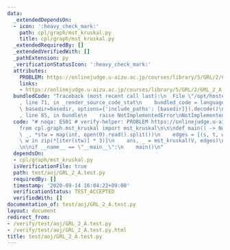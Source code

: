 ```yaml
---
data:
  _extendedDependsOn:
  - icon: ':heavy_check_mark:'
    path: cpl/graph/mst_kruskal.py
    title: cpl/graph/mst_kruskal.py
  _extendedRequiredBy: []
  _extendedVerifiedWith: []
  _pathExtension: py
  _verificationStatusIcon: ':heavy_check_mark:'
  attributes:
    PROBLEM: https://onlinejudge.u-aizu.ac.jp/courses/library/5/GRL/2/GRL_2_A
    links:
    - https://onlinejudge.u-aizu.ac.jp/courses/library/5/GRL/2/GRL_2_A
  bundledCode: "Traceback (most recent call last):\n  File \"/opt/hostedtoolcache/Python/3.9.1/x64/lib/python3.9/site-packages/onlinejudge_verify/documentation/build.py\"\
    , line 71, in _render_source_code_stat\n    bundled_code = language.bundle(stat.path,\
    \ basedir=basedir, options={'include_paths': [basedir]}).decode()\n  File \"/opt/hostedtoolcache/Python/3.9.1/x64/lib/python3.9/site-packages/onlinejudge_verify/languages/python.py\"\
    , line 85, in bundle\n    raise NotImplementedError\nNotImplementedError\n"
  code: "# noqa: E501 # verify-helper: PROBLEM https://onlinejudge.u-aizu.ac.jp/courses/library/5/GRL/2/GRL_2_A\n\
    from cpl.graph.mst_kruskal import mst_kruskal\n\n\ndef main() -> None:\n    V,\
    \ _, *stw = map(int, open(0).read().split())\n    edges = [(s, t, w) for s, t,\
    \ w in zip(*[iter(stw)] * 3)]\n    ans, _ = mst_kruskal(V, edges)\n    print(ans)\n\
    \n\nif __name__ == \"__main__\":\n    main()\n"
  dependsOn:
  - cpl/graph/mst_kruskal.py
  isVerificationFile: true
  path: test/aoj/GRL_2_A.test.py
  requiredBy: []
  timestamp: '2020-09-14 16:04:22+09:00'
  verificationStatus: TEST_ACCEPTED
  verifiedWith: []
documentation_of: test/aoj/GRL_2_A.test.py
layout: document
redirect_from:
- /verify/test/aoj/GRL_2_A.test.py
- /verify/test/aoj/GRL_2_A.test.py.html
title: test/aoj/GRL_2_A.test.py
---
```

